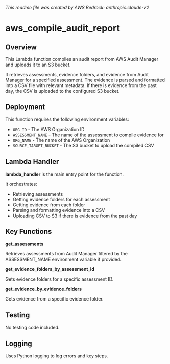 *This readme file was created by AWS Bedrock: anthropic.claude-v2*

# aws_compile_audit_report

## Overview

This Lambda function compiles an audit report from AWS Audit Manager and uploads it to an S3 bucket.

It retrieves assessments, evidence folders, and evidence from Audit Manager for a specified assessment. The evidence is parsed and formatted into a CSV file with relevant metadata. If there is evidence from the past day, the CSV is uploaded to the configured S3 bucket.

## Deployment

This function requires the following environment variables:

- `ORG_ID` - The AWS Organization ID 
- `ASSESSMENT_NAME` - The name of the assessment to compile evidence for
- `ORG_NAME` - The name of the AWS Organization
- `SOURCE_TARGET_BUCKET` - The S3 bucket to upload the compiled CSV 

## Lambda Handler

**lambda_handler** is the main entry point for the function.

It orchestrates:

- Retrieving assessments
- Getting evidence folders for each assessment
- Getting evidence from each folder
- Parsing and formatting evidence into a CSV
- Uploading CSV to S3 if there is evidence from the past day

## Key Functions

**get_assessments**

Retrieves assessments from Audit Manager filtered by the ASSESSMENT_NAME environment variable if provided.

**get_evidence_folders_by_assessment_id** 

Gets evidence folders for a specific assessment ID.

**get_evidence_by_evidence_folders**

Gets evidence from a specific evidence folder.

## Testing

No testing code included.

## Logging

Uses Python logging to log errors and key steps.
